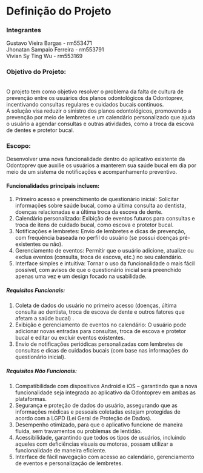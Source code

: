 # Definição do Projeto

### Integrantes
Gustavo Vieira Bargas - rm553471
</br>
Jhonatan Sampaio Ferreira - rm553791
</br>
Vivian Sy Ting Wu - rm553169

### Objetivo do Projeto:
</br>
O projeto tem como objetivo resolver o problema da falta de cultura de prevenção entre os usuários dos planos odontológicos da Odontoprev, incentivando consultas regulares e cuidados bucais contínuos.
</br>
A solução visa reduzir o sinistro dos planos odontológicos, promovendo a prevenção por meio de lembretes e um calendário personalizado que ajuda o usuário a agendar consultas e outras atividades, como a troca da escova de dentes e protetor bucal.

### Escopo:

Desenvolver uma nova funcionalidade dentro do aplicativo existente da Odontoprev que auxilie os usuários a manterem sua saúde bucal em dia por meio de um sistema de notificações e acompanhamento preventivo.

#### Funcionalidades principais incluem:

1.	Primeiro acesso e preenchimento de questionário inicial: Solicitar informações sobre saúde bucal, como a última consulta ao dentista, doenças relacionadas e a última troca da escova de dente.
2.	Calendário personalizado: Exibição de eventos futuros para consultas e troca de itens de cuidado bucal, como escova e protetor bucal.
3.	Notificações e lembretes: Envio de lembretes e dicas de prevenção, com frequência baseada no perfil do usuário (se possui doenças pré-existentes ou não).
4.	Gerenciamento de eventos: Permitir que o usuário adicione, atualize ou exclua eventos (consulta, troca de escova, etc.) no seu calendário.
5.	Interface simples e intuitiva: Tornar o uso da funcionalidade o mais fácil possível, com avisos de que o questionário inicial será preenchido apenas uma vez e um design focado na usabilidade.

##### Requisitos Funcionais:

1.	Coleta de dados do usuário no primeiro acesso (doenças, última consulta ao dentista, troca de escova de dente e outros fatores que afetam a saúde bucal) .
2.	Exibição e gerenciamento de eventos no calendário: O usuário pode adicionar novas entradas para consultas, troca de escova e protetor bucal e editar ou excluir eventos existentes.
3.	Envio de notificações periódicas personalizadas com lembretes de consultas e dicas de cuidados bucais (com base nas informações do questionário inicial).


##### Requisitos Não Funcionais:

1.	Compatibilidade com dispositivos Android e iOS – garantindo que a nova funcionalidade seja integrada ao aplicativo da Odontoprev em ambas as plataformas.
2.	Segurança e proteção de dados do usuário, assegurando que as informações médicas e pessoais coletadas estejam protegidas de acordo com a LGPD (Lei Geral de Proteção de Dados).
3.	Desempenho otimizado, para que o aplicativo funcione de maneira fluida, sem travamentos ou problemas de lentidão.
4.	Acessibilidade, garantindo que todos os tipos de usuários, incluindo aqueles com deficiências visuais ou motoras, possam utilizar a funcionalidade de maneira eficiente.
5.	Interface de fácil navegação com acesso ao calendário, gerenciamento de eventos e personalização de lembretes.

